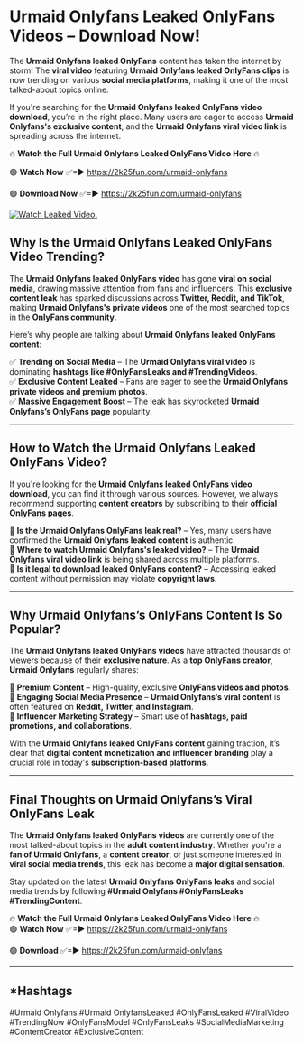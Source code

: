 # Urmaid Onlyfans Leaked OnlyFans Videos – Download Now!

The **Urmaid Onlyfans leaked OnlyFans** content has taken the internet by storm! The **viral video** featuring **Urmaid Onlyfans leaked OnlyFans clips** is now trending on various **social media platforms**, making it one of the most talked-about topics online.  

If you're searching for the **Urmaid Onlyfans leaked OnlyFans video download**, you’re in the right place. Many users are eager to access **Urmaid Onlyfans's exclusive content**, and the **Urmaid Onlyfans viral video link** is spreading across the internet.  

🔥 **Watch the Full Urmaid Onlyfans Leaked OnlyFans Video Here** 🔥  

🟢 **Watch Now** ✅=► https://2k25fun.com/urmaid-onlyfans

🟢 **Download Now** ✅=► https://2k25fun.com/urmaid-onlyfans

[![Watch Leaked Video.](https://miro.medium.com/v2/resize:fit:828/format:webp/1*cilzJN44JGOrTw9NJCrNHA.gif "Watch Leaked Video")](https://2k25fun.com/urmaid-onlyfans)

## **Why Is the Urmaid Onlyfans Leaked OnlyFans Video Trending?**  

The **Urmaid Onlyfans leaked OnlyFans video** has gone **viral on social media**, drawing massive attention from fans and influencers. This **exclusive content leak** has sparked discussions across **Twitter, Reddit, and TikTok**, making **Urmaid Onlyfans's private videos** one of the most searched topics in the **OnlyFans community**.  

Here’s why people are talking about **Urmaid Onlyfans leaked OnlyFans content**:  

✅ **Trending on Social Media** – The **Urmaid Onlyfans viral video** is dominating **hashtags like #OnlyFansLeaks and #TrendingVideos**.  
✅ **Exclusive Content Leaked** – Fans are eager to see the **Urmaid Onlyfans private videos and premium photos**.  
✅ **Massive Engagement Boost** – The leak has skyrocketed **Urmaid Onlyfans’s OnlyFans page** popularity.  

---

## **How to Watch the Urmaid Onlyfans Leaked OnlyFans Video?**  

If you're looking for the **Urmaid Onlyfans leaked OnlyFans video download**, you can find it through various sources. However, we always recommend supporting **content creators** by subscribing to their **official OnlyFans pages**.  

🔹 **Is the Urmaid Onlyfans OnlyFans leak real?** – Yes, many users have confirmed the **Urmaid Onlyfans leaked content** is authentic.  
🔹 **Where to watch Urmaid Onlyfans's leaked video?** – The **Urmaid Onlyfans viral video link** is being shared across multiple platforms.  
🔹 **Is it legal to download leaked OnlyFans content?** – Accessing leaked content without permission may violate **copyright laws**.  

---

## **Why Urmaid Onlyfans’s OnlyFans Content Is So Popular?**  

The **Urmaid Onlyfans leaked OnlyFans videos** have attracted thousands of viewers because of their **exclusive nature**. As a **top OnlyFans creator**, **Urmaid Onlyfans** regularly shares:  

📌 **Premium Content** – High-quality, exclusive **OnlyFans videos and photos**.  
📌 **Engaging Social Media Presence** – **Urmaid Onlyfans’s viral content** is often featured on **Reddit, Twitter, and Instagram**.  
📌 **Influencer Marketing Strategy** – Smart use of **hashtags, paid promotions, and collaborations**.  

With the **Urmaid Onlyfans leaked OnlyFans content** gaining traction, it’s clear that **digital content monetization and influencer branding** play a crucial role in today's **subscription-based platforms**.  

---

## **Final Thoughts on Urmaid Onlyfans’s Viral OnlyFans Leak**  

The **Urmaid Onlyfans leaked OnlyFans videos** are currently one of the most talked-about topics in the **adult content industry**. Whether you're a **fan of Urmaid Onlyfans**, a **content creator**, or just someone interested in **viral social media trends**, this leak has become a **major digital sensation**.  

Stay updated on the latest **Urmaid Onlyfans OnlyFans leaks** and social media trends by following **#Urmaid Onlyfans #OnlyFansLeaks #TrendingContent**.  

🔥 **Watch the Full Urmaid Onlyfans Leaked OnlyFans Video Here** 🔥  
🟢 **Watch Now** ✅=► https://2k25fun.com/urmaid-onlyfans

🟢 **Download** ✅=► https://2k25fun.com/urmaid-onlyfans

---

## *Hashtags
#Urmaid Onlyfans #Urmaid OnlyfansLeaked #OnlyFansLeaked #ViralVideo #TrendingNow #OnlyFansModel #OnlyFansLeaks #SocialMediaMarketing #ContentCreator #ExclusiveContent  